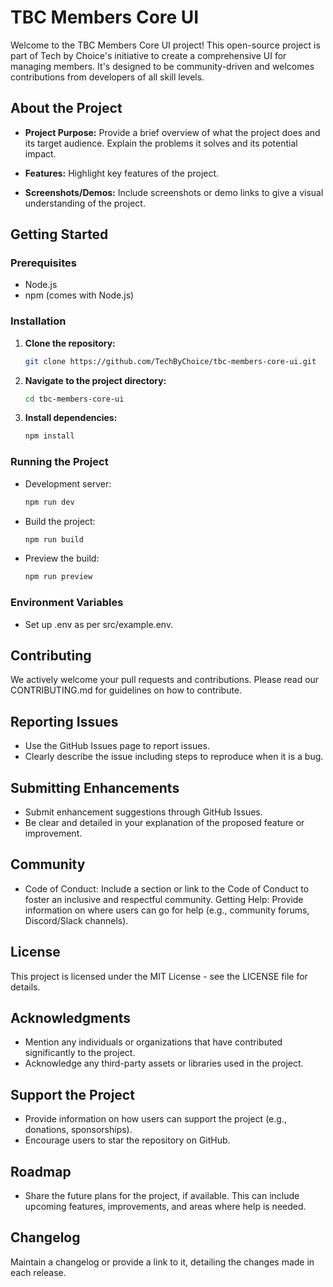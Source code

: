 # TBC Members Core UI

Welcome to the TBC Members Core UI project! This open-source project is part of Tech by Choice's initiative to create a comprehensive UI for managing members. It's designed to be community-driven and welcomes contributions from developers of all skill levels.

## About the Project

- **Project Purpose:** 
  Provide a brief overview of what the project does and its target audience. Explain the problems it solves and its potential impact.

- **Features:** 
  Highlight key features of the project.

- **Screenshots/Demos:** 
  Include screenshots or demo links to give a visual understanding of the project.

## Getting Started

### Prerequisites

- Node.js
- npm (comes with Node.js)

### Installation

1. **Clone the repository:**
   ```bash
   git clone https://github.com/TechByChoice/tbc-members-core-ui.git

2. **Navigate to the project directory:**
   ```bash
   cd tbc-members-core-ui

3. **Install dependencies:**
   ```bash
   npm install

### Running the Project

- Development server:
    ```bash
   npm run dev
- Build the project:
   ```bash
   npm run build
- Preview the build:
   ```bash
   npm run preview

### Environment Variables
- Set up .env as per src/example.env.
## Contributing

We actively welcome your pull requests and contributions. Please read our CONTRIBUTING.md for guidelines on how to contribute.

## Reporting Issues
- Use the GitHub Issues page to report issues.
- Clearly describe the issue including steps to reproduce when it is a bug.

## Submitting Enhancements
- Submit enhancement suggestions through GitHub Issues.
- Be clear and detailed in your explanation of the proposed feature or improvement.

## Community
- Code of Conduct: Include a section or link to the Code of Conduct to foster an inclusive and respectful community.
Getting Help: Provide information on where users can go for help (e.g., community forums, Discord/Slack channels).

## License
This project is licensed under the MIT License - see the LICENSE file for details.

## Acknowledgments
- Mention any individuals or organizations that have contributed significantly to the project.
- Acknowledge any third-party assets or libraries used in the project.

## Support the Project
- Provide information on how users can support the project (e.g., donations, sponsorships).
- Encourage users to star the repository on GitHub.

## Roadmap
- Share the future plans for the project, if available. This can include upcoming features, improvements, and areas where help is needed.

## Changelog
Maintain a changelog or provide a link to it, detailing the changes made in each release.
